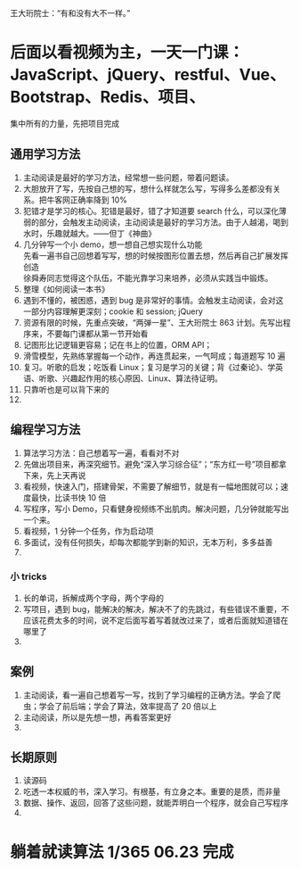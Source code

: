 
王大珩院士：“有和没有大不一样。”  
# 后面以看视频为主，一天一门课：JavaScript、jQuery、restful、Vue、Bootstrap、Redis、项目、
集中所有的力量，先把项目完成

## 通用学习方法
1. 主动阅读是最好的学习方法，经常想一些问题，带着问题读。
2. 大胆放开了写，先按自己想的写，想什么样就怎么写，写得多么差都没有关系。把牛客网正确率降到 10%  
3. 犯错才是学习的核心。犯错是最好，错了才知道要 search 什么，可以深化薄弱的部分，会触发主动阅读，主动阅读是最好的学习方法。由于人越渴，喝到水时，乐趣就越大。——但丁《神曲》
4. 几分钟写一个小 demo，想一想自己想实现什么功能  
先看一遍书自己回想着写写，想的时候按图形位置去想，然后再自己扩展发挥创造  
徐舜寿同志觉得这个队伍，不能光靠学习来培养，必须从实践当中锻炼。  
4. 整理《如何阅读一本书》
5. 遇到不懂的，被困惑，遇到 bug 是非常好的事情。会触发主动阅读，会对这一部分内容理解更深刻；cookie 和 session; jQuery 
6. 资源有限的时候，先重点突破，“两弹一星”、王大珩院士 863 计划。先写出程序来，不要每门课都从第一节开始看
7. 记图形比记逻辑更容易；记在书上的位置，ORM API；
8. 滑雪模型，先熟练掌握每一个动作，再连贯起来，一气呵成；每道题写 10 遍    
9. 复习。听歌的启发；吃饭看 Linux；复习是学习的关键；背《过秦论》、学英语、听歌、兴趣起作用的核心原因、Linux、算法待证明。  
10. 只靠听也是可以背下来的  
11. 



## 编程学习方法
1. 算法学习方法：自己想着写一遍，看看对不对
2. 先做出项目来，再深究细节。避免“深入学习综合征”；“东方红一号”项目都拿下来，先上天再说
3. 看视频，快速入门，搭建骨架，不需要了解细节，就是有一幅地图就可以；速度最快，比读书快 10 倍
4. 写程序，写小 Demo，只看健身视频练不出肌肉。解决问题，几分钟就能写出一个来。
5. 看视频，1 分钟一个任务，作为启动项  
6. 多面试，没有任何损失，却每次都能学到新的知识，无本万利，多多益善  
7. 


### 小 tricks
1. 长的单词，拆解成两个字母，两个字母的  
2. 写项目，遇到 bug，能解决的解决，解决不了的先跳过，有些错误不重要，不应该花费太多的时间，说不定后面写着写着就改过来了，或者后面就知道错在哪里了  
3. 


## 案例  
1. 主动阅读，看一遍自己想着写一写，找到了学习编程的正确方法。学会了爬虫；学会了前后端；学会了算法，效率提高了 20 倍以上      
2. 主动阅读，所以是先想一想，再看答案更好  
3.  


## 长期原则  
1. 读源码
2. 吃透一本权威的书，深入学习。有根基，有立身之本。重要的是质，而非量
3. 数据、操作、返回，回答了这些问题，就能弄明白一个程序，就会自己写程序
4. 

# 躺着就读算法 1/365  06.23 完成  

